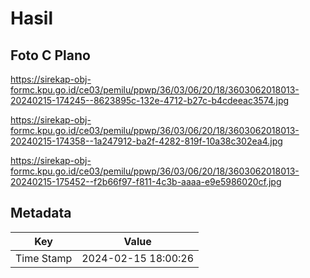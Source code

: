 # Hasil

## Foto C Plano

https://sirekap-obj-formc.kpu.go.id/ce03/pemilu/ppwp/36/03/06/20/18/3603062018013-20240215-174245--8623895c-132e-4712-b27c-b4cdeeac3574.jpg

https://sirekap-obj-formc.kpu.go.id/ce03/pemilu/ppwp/36/03/06/20/18/3603062018013-20240215-174358--1a247912-ba2f-4282-819f-10a38c302ea4.jpg

https://sirekap-obj-formc.kpu.go.id/ce03/pemilu/ppwp/36/03/06/20/18/3603062018013-20240215-175452--f2b66f97-f811-4c3b-aaaa-e9e5986020cf.jpg


## Metadata

| Key        | Value               |
| ---------- | ------------------- |
| Time Stamp | 2024-02-15 18:00:26 |



